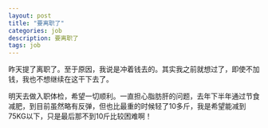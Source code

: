 ```yaml
---
layout: post
title: "要离职了"
categories: job
description: 要离职了
tags: job
---
```

昨天提了离职了。至于原因，我说是冲着钱去的。其实我之前就想过了，即使不加钱，我也不想继续在这干下去了。

明天去做入职体检，希望一切顺利。一直担心脂肪肝的问题，去年下半年通过节食减肥，到目前虽然略有反弹，但也比最重的时候轻了10多斤，我是希望能减到75KG以下，只是最后那不到10斤比较困难啊！